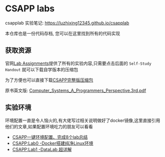 # CSAPP labs

csapplab 实验笔记: https://luzhixing12345.github.io/csapplab

本仓库也是一份代码存档, 您可以在这里找到所有的代码实现

## 获取资源

官网[Lab Assignments](http://csapp.cs.cmu.edu/3e/labs.html)提供了所有的实验内容,只需要点击后面的 `Self-Study Handout` 就可以下载自学版本的压缩包

为了方便也可以直接下载[CSAPP完整版压缩包](https://github.com/luzhixing12345/csapplab/releases/download/v0.0.1/csapplab.zip)

原书英文版: [Computer_Systems_A_Programmers_Perspective.3rd.pdf](https://github.com/luzhixing12345/csapplab/releases/download/v0.0.1/Computer_Systems_A_Programmers_Perspective.3rd.pdf)

## 实验环境

环境配置一直是令人恼火的,有大佬写过相关说明做好了docker镜像,这里直接引用他们的文章,如果配置环境吃力的朋友可以看看

- [CSAPP一键环境配置、完成8个lab总结](https://zhuanlan.zhihu.com/p/505497911)
- [CSAPP:Lab0 -Docker搭建纯净Linux环境](https://zhuanlan.zhihu.com/p/340283308)
- [CSAPP:Lab1 -DataLab 超详解](https://zhuanlan.zhihu.com/p/339047608)